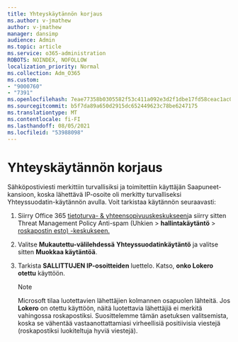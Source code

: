```yaml
---
title: Yhteyskäytännön korjaus
ms.author: v-jmathew
author: v-jmathew
manager: dansimp
audience: Admin
ms.topic: article
ms.service: o365-administration
ROBOTS: NOINDEX, NOFOLLOW
localization_priority: Normal
ms.collection: Adm_O365
ms.custom:
- "9000760"
- "7391"
ms.openlocfilehash: 7eae77358b0305582f53c411a092e3d2f1dbe17fd58ceac1ac00d5c07b3dd202
ms.sourcegitcommit: b5f7da89a650d2915dc652449623c78be6247175
ms.translationtype: MT
ms.contentlocale: fi-FI
ms.lasthandoff: 08/05/2021
ms.locfileid: "53988098"
---
```

# <a name="fix-connection-policy"></a>Yhteyskäytännön korjaus

Sähköpostiviesti merkittiin turvallisiksi ja toimitettiin käyttäjän Saapuneet-kansioon, koska lähettävä IP-osoite oli merkitty turvalliseksi Yhteyssuodatin-käytännön avulla. Voit tarkistaa käytännön seuraavasti:

1. Siirry Office 365 [tietoturva- & yhteensopivuuskeskukseen](https://go.microsoft.com/fwlink/p/?linkid=2077143)ja siirry sitten Threat Management Policy Anti-spam (Uhkien   >  **hallintakäytäntö**  >  [roskapostin esto) -keskukseen.](https://go.microsoft.com/fwlink/?linkid=2101518)
2. Valitse **Mukautettu-välilehdessä** **Yhteyssuodatinkäytäntö** ja valitse sitten **Muokkaa käytäntöä**.
3. Tarkista **SALLITTUJEN IP-osoitteiden** luettelo. Katso, **onko Lokero otettu** käyttöön.

    > [!NOTE]
    > Microsoft tilaa luotettavien lähettäjien kolmannen osapuolen lähteitä. Jos **Lokero** on otettu käyttöön, näitä luotettavia lähettäjiä ei merkitä vahingossa roskapostiksi. Suosittelemme tämän asetuksen valitsemista, koska se vähentää vastaanottattamiasi virheellisiä positiivisia viestejä (roskapostiksi luokiteltuja hyviä viestejä).
